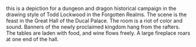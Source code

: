 this is a depiction for a dungeon and dragon historical campaign in the drawing style of Todd Lockwood in the Forgotten Realms. The scene is the feast in the Great Hall of the Ducal Palace. The room is a riot of color and sound. Banners of the newly proclaimed kingdom hang from the rafters. The tables are laden with food, and wine flows freely. A large fireplace roars at one end of the hall.